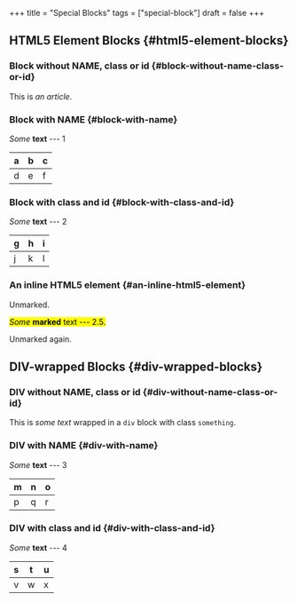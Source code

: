 +++
title = "Special Blocks"
tags = ["special-block"]
draft = false
+++

## HTML5 Element Blocks {#html5-element-blocks}


### Block without NAME, class or id {#block-without-name-class-or-id}

<article>
<article></article>

This is _an article_.
</article>


### Block with NAME {#block-with-name}

<aside id="Aside-A">
<aside></aside>

_Some_ **text** --- 1

| a | b | c |
|---|---|---|
| d | e | f |
</aside>


### Block with class and id {#block-with-class-and-id}

<section class="my-section" id="section-a">
<section></section>

_Some_ **text** --- 2

| g | h | i |
|---|---|---|
| j | k | l |
</section>


### An inline HTML5 element {#an-inline-html5-element}

Unmarked.

<mark>_Some_ **marked** text --- 2.5.</mark>

Unmarked again.


## DIV-wrapped Blocks {#div-wrapped-blocks}


### DIV without NAME, class or id {#div-without-name-class-or-id}

<div class="something">
<div></div>

This is _some text_ wrapped in a `div` block with class `something`.
</div>


### DIV with NAME {#div-with-name}

<div class="foo" id="Foo-A">
<div></div>

_Some_ **text** --- 3

| m | n | o |
|---|---|---|
| p | q | r |
</div>


### DIV with class and id {#div-with-class-and-id}

<div class="my-bar bar" id="bar-a">
<div></div>

_Some_ **text** --- 4

| s | t | u |
|---|---|---|
| v | w | x |
</div>
